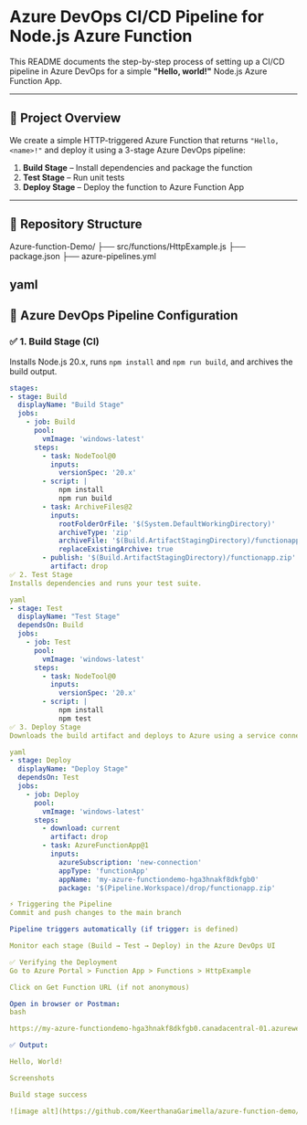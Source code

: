 # Azure DevOps CI/CD Pipeline for Node.js Azure Function

This README documents the step-by-step process of setting up a CI/CD pipeline in Azure DevOps for a simple **"Hello, world!"** Node.js Azure Function App.

---

## 🚀 Project Overview

We create a simple HTTP-triggered Azure Function that returns `"Hello, <name>!"` and deploy it using a 3-stage Azure DevOps pipeline:

1. **Build Stage** – Install dependencies and package the function
2. **Test Stage** – Run unit tests
3. **Deploy Stage** – Deploy the function to Azure Function App

---

## 📁 Repository Structure

Azure-function-Demo/
├── src/functions/HttpExample.js
├── package.json
├── azure-pipelines.yml

yaml
---

## 🔧 Azure DevOps Pipeline Configuration

### ✅ 1. Build Stage (CI)
Installs Node.js 20.x, runs `npm install` and `npm run build`, and archives the build output.

```yaml
stages:
- stage: Build
  displayName: "Build Stage"
  jobs:
    - job: Build
      pool:
        vmImage: 'windows-latest'
      steps:
        - task: NodeTool@0
          inputs:
            versionSpec: '20.x'
        - script: |
            npm install
            npm run build
        - task: ArchiveFiles@2
          inputs:
            rootFolderOrFile: '$(System.DefaultWorkingDirectory)'
            archiveType: 'zip'
            archiveFile: '$(Build.ArtifactStagingDirectory)/functionapp.zip'
            replaceExistingArchive: true
        - publish: '$(Build.ArtifactStagingDirectory)/functionapp.zip'
          artifact: drop
✅ 2. Test Stage
Installs dependencies and runs your test suite.

yaml
- stage: Test
  displayName: "Test Stage"
  dependsOn: Build
  jobs:
    - job: Test
      pool:
        vmImage: 'windows-latest'
      steps:
        - task: NodeTool@0
          inputs:
            versionSpec: '20.x'
        - script: |
            npm install
            npm test
✅ 3. Deploy Stage
Downloads the build artifact and deploys to Azure using a service connection.

yaml
- stage: Deploy
  displayName: "Deploy Stage"
  dependsOn: Test
  jobs:
    - job: Deploy
      pool:
        vmImage: 'windows-latest'
      steps:
        - download: current
          artifact: drop
        - task: AzureFunctionApp@1
          inputs:
            azureSubscription: 'new-connection' 
            appType: 'functionApp'
            appName: 'my-azure-functiondemo-hga3hnakf8dkfgb0'   
            package: '$(Pipeline.Workspace)/drop/functionapp.zip'

⚡ Triggering the Pipeline
Commit and push changes to the main branch

Pipeline triggers automatically (if trigger: is defined)

Monitor each stage (Build → Test → Deploy) in the Azure DevOps UI

✅ Verifying the Deployment
Go to Azure Portal > Function App > Functions > HttpExample

Click on Get Function URL (if not anonymous)

Open in browser or Postman:
bash

https://my-azure-functiondemo-hga3hnakf8dkfgb0.canadacentral-01.azurewebsites.net/api/HttpExample

✅ Output:

Hello, World!

Screenshots 

Build stage success

![image alt](https://github.com/KeerthanaGarimella/azure-function-demo/blob/f93912e8a86df1010accc6b591a01ca696d9a678/Screenshot%20(2003).png)

